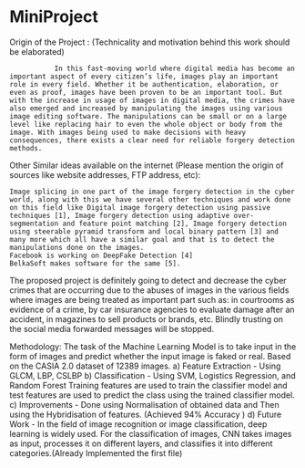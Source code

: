 # MiniProject
 Origin of the Project : (Technicality and motivation behind this work should be elaborated)
 
               In this fast-moving world where digital media has become an important aspect of every citizen’s life, images play an important role in every field. Whether it be authentication, elaboration, or even as proof, images have been proven to be an important tool. But with the increase in usage of images in digital media, the crimes have also emerged and increased by manipulating the images using various image editing software. The manipulations can be small or on a large level like replacing hair to even the whole object or body from the image. With images being used to make decisions with heavy consequences, there exists a clear need for reliable forgery detection methods.


Other Similar ideas available on the internet (Please mention the origin of sources like website addresses, FTP address, etc): 

	Image splicing in one part of the image forgery detection in the cyber world, along with this we have several other techniques and work done on this field like Digital image forgery detection using passive techniques [1], Image forgery detection using adaptive over-segmentation and feature point matching [2], Image forgery detection using steerable pyramid transform and local binary pattern [3] and many more which all have a similar goal and that is to detect the manipulations done on the images.
	Facebook is working on DeepFake Detection [4]
	BelkaSoft makes software for the same [5].

The proposed project is definitely going to detect and decrease the cyber crimes that are occurring due to the abuses of images in the various fields where images are being treated as important part such as: in courtrooms as evidence of a crime, by car insurance agencies to evaluate damage after an accident, in magazines to sell products or brands, etc. Blindly trusting on the social media forwarded messages will be stopped.


Methodology: 	The task of the Machine Learning Model is to take input in the form of images and predict whether the input image is faked or real.
Based on the CASIA 2.0 dataset of 12389 images. 
a) Feature Extraction - Using GLCM, LBP, CSLBP 
b) Classification - Using SVM, Logistics Regression, and Random Forest
Training features are used to train the classifier model and test features are used to predict the class using the trained classifier model.
c) Improvements - Done using Normalisation of obtained data and Then using the Hybridisation of features. (Achieved 94% Accuracy )
d) Future Work - In the field of image recognition or image classification, deep learning is widely used. For the classification of images, CNN takes images as input, processes it on different layers, and classifies it into different categories.(Already Implemented the first file)


